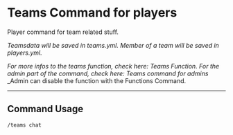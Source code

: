 # Teams Command for players

Player command for team related stuff.

_Teamsdata will be saved in teams.yml._
_Member of a team will be saved in players.yml._

_For more infos to the teams function, check here: Teams Function._
_For the admin part of the command, check here: Teams command for admins_
_Admin can disable the function with the Functions Command.

---
## Command Usage
`/teams chat`